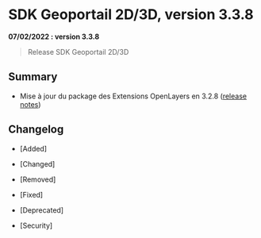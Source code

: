 # SDK Geoportail 2D/3D, version 3.3.8

**07/02/2022 : version 3.3.8**

> Release SDK Geoportail 2D/3D

## Summary

* Mise à jour du package des Extensions OpenLayers en 3.2.8 ([release notes](https://github.com/IGNF/geoportal-extensions/releases/tag/ol-3.2.8))

## Changelog

* [Added]

* [Changed]

* [Removed]

* [Fixed]

* [Deprecated]

* [Security]
